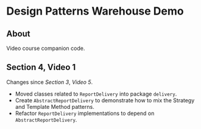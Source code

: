 # Design Patterns Warehouse Demo

## About

Video course companion code.

## Section 4, Video 1

Changes since _Section 3_, _Video 5_.

* Moved classes related to `ReportDelivery` into package `delivery`.
* Create `AbstractReportDelivery` to demonstrate how to mix the Strategy and Template Method patterns.
* Refactor `ReportDelivery` implementations to depend on `AbstractReportDelivery`.
